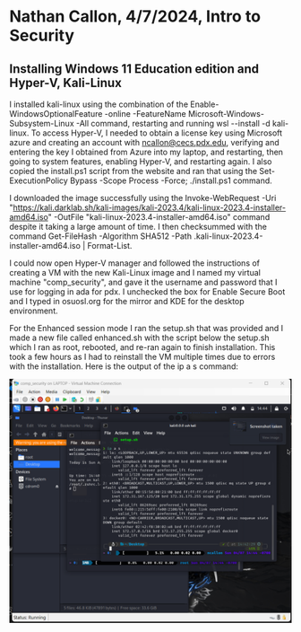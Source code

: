 # Nathan Callon, 4/7/2024, Intro to Security

## Installing Windows 11 Education edition and Hyper-V, Kali-Linux

I installed kali-linux using the combination of the Enable-WindowsOptionalFeature -online -FeatureName Microsoft-Windows-Subsystem-Linux -All command, restarting and running wsl --install -d kali-linux. To access Hyper-V, I needed to obtain a license key using Microsoft azure and creating an account with ncallon@cecs.pdx.edu, verifying and entering the key I obtained from Azure into my laptop, and restarting, then going to system features, enabling Hyper-V, and restarting again. I also copied the install.ps1 script from the website and ran that using the Set-ExecutionPolicy Bypass -Scope Process -Force; ./install.ps1 command.

I downloaded the image successfully using the Invoke-WebRequest -Uri "https://kali.darklab.sh/kali-images/kali-2023.4/kali-linux-2023.4-installer-amd64.iso" -OutFile "kali-linux-2023.4-installer-amd64.iso" command despite it taking a large amount of time. I then checksummed with the command Get-FileHash -Algorithm SHA512 -Path .kali-linux-2023.4-installer-amd64.iso | Format-List.

I could now open Hyper-V manager and followed the instructions of creating a VM with the new Kali-Linux image and I named my virtual machine "comp_security", and gave it the username and password that I use for logging in ada for pdx. I unchecked the box for Enable Secure Boot and I typed in osuosl.org for the mirror and KDE for the desktop environment.

For the Enhanced session mode I ran the setup.sh that was provided and I made a new file called enhanced.sh with the script below the setup.sh which I ran as root, rebooted, and re-ran again to finish installation. This took a few hours as I had to reinstall the VM multiple times due to errors with the installation. Here is the output of the ip a s command:

![Screenshot:](image-1.png)
